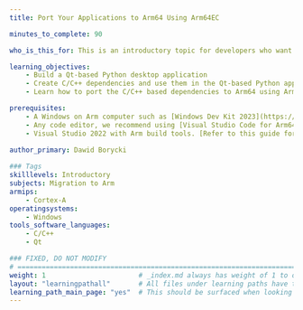 ```yaml
---
title: Port Your Applications to Arm64 Using Arm64EC

minutes_to_complete: 90

who_is_this_for: This is an introductory topic for developers who want to learn how to port their solutions to Arm64 using Arm64EC. 

learning_objectives:
    - Build a Qt-based Python desktop application
    - Create C/C++ dependencies and use them in the Qt-based Python app
    - Learn how to port the C/C++ based dependencies to Arm64 using Arm64EC.

prerequisites:
    - A Windows on Arm computer such as [Windows Dev Kit 2023](https://learn.microsoft.com/en-us/windows/arm/dev-kit), Lenovo Thinkpad X13s running Windows 11 or Windows on Arm[virtual machine](/learning-paths/cross-platform/woa_azure/).
    - Any code editor, we recommend using [Visual Studio Code for Arm64](https://code.visualstudio.com/docs/?dv=win32arm64user).
    - Visual Studio 2022 with Arm build tools. [Refer to this guide for the installation steps](https://developer.arm.com/documentation/102528/0100/Install-Visual-Studio).
    
author_primary: Dawid Borycki

### Tags
skilllevels: Introductory
subjects: Migration to Arm
armips:
    - Cortex-A
operatingsystems:
    - Windows
tools_software_languages:
    - C/C++
    - Qt    

### FIXED, DO NOT MODIFY
# ================================================================================
weight: 1                       # _index.md always has weight of 1 to order correctly
layout: "learningpathall"       # All files under learning paths have this same wrapper
learning_path_main_page: "yes"  # This should be surfaced when looking for related content. Only set for _index.md of learning path content.
---
```

